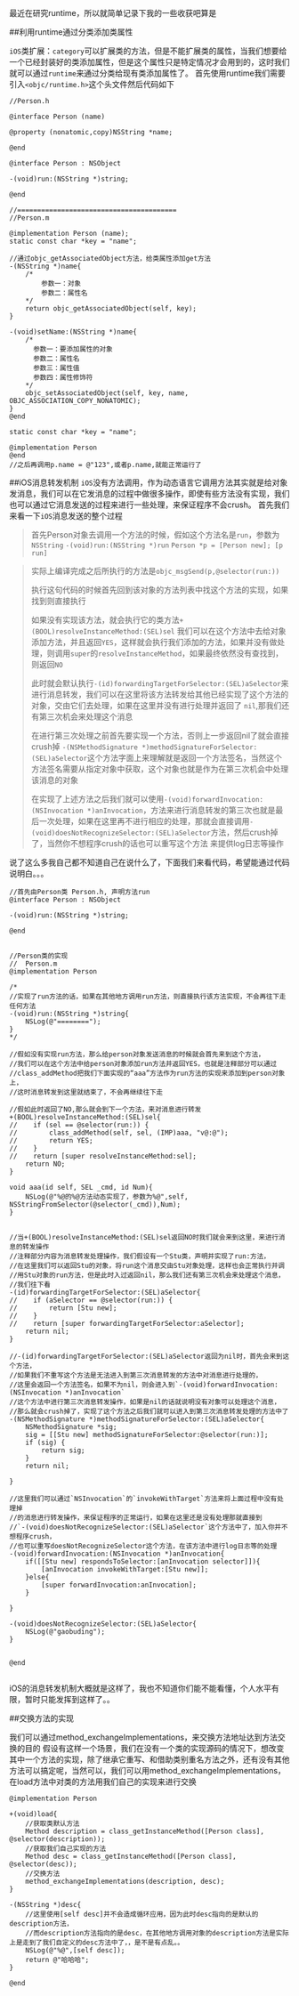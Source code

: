 最近在研究runtime，所以就简单记录下我的一些收获吧算是

##利用runtime通过分类添加类属性

`iOS`类扩展：`category`可以扩展类的方法，但是不能扩展类的属性，当我们想要给一个已经封装好的类添加属性，但是这个属性只是特定情况才会用到的，这时我们就可以通过`runtime`来通过分类给现有类添加属性了。
首先使用runtime我们需要引入`<objc/runtime.h>`这个头文件然后代码如下  

```
//Person.h

@interface Person (name)

@property (nonatomic,copy)NSString *name;

@end

@interface Person : NSObject

-(void)run:(NSString *)string;

@end

//========================================
//Person.m

@implementation Person (name);
static const char *key = "name";

//通过objc_getAssociatedObject方法，给类属性添加get方法
-(NSString *)name{
    /*
        参数一：对象
        参数二：属性名
    */
    return objc_getAssociatedObject(self, key);
}

-(void)setName:(NSString *)name{
    /*
      参数一：要添加属性的对象
      参数二：属性名
      参数三：属性值
      参数四：属性修饰符
    */
    objc_setAssociatedObject(self, key, name, OBJC_ASSOCIATION_COPY_NONATOMIC);
}
@end

static const char *key = "name";

@implementation Person
@end  
//之后再调用p.name = @"123",或者p.name,就能正常运行了

```

##iOS消息转发机制
`iOS`没有方法调用，作为动态语言它调用方法其实就是给对象发消息，我们可以在它发消息的过程中做很多操作，即使有些方法没有实现，我们也可以通过它消息发送的过程来进行一些处理，来保证程序不会crush。
首先我们来看一下`iOS`消息发送的整个过程
>首先Person对象去调用一个方法的时候，假如这个方法名是`run`，参数为`NSString`
>`-(void)run:(NSString *)run`
>`Person *p = [Person new]; [p run]`

>实际上编译完成之后所执行的方法是`objc_msgSend(p,@selector(run:))`
>
>执行这句代码的时候首先回到该对象的方法列表中找这个方法的实现，如果找到则直接执行
>
>如果没有实现该方法，就会执行它的类方法`+(BOOL)resolveInstanceMethod:(SEL)sel`
>我们可以在这个方法中去给对象添加方法，并且返回`YES`，这样就会执行我们添加的方法，如果并没有做处理，则调用`super`的`resolveInstanceMethod`，如果最终依然没有查找到，则返回`NO`
>
>此时就会默认执行`-(id)forwardingTargetForSelector:(SEL)aSelector`来进行消息转发，我们可以在这里将该方法转发给其他已经实现了这个方法的对象，交由它们去处理，如果在这里并没有进行处理并返回了 `nil`,那我们还有第三次机会来处理这个消息
>
>在进行第三次处理之前首先要实现一个方法，否则上一步返回nil了就会直接crush掉
>`-(NSMethodSignature *)methodSignatureForSelector:(SEL)aSelector`这个方法字面上来理解就是返回一个方法签名，当然这个方法签名需要从指定对象中获取，这个对象也就是作为在第三次机会中处理该消息的对象
>
>在实现了上述方法之后我们就可以使用`-(void)forwardInvocation:(NSInvocation *)anInvocation`，方法来进行消息转发的第三次也就是最后一次处理，如果在这里再不进行相应的处理，那就会直接调用`-(void)doesNotRecognizeSelector:(SEL)aSelector`方法，然后crush掉了，当然你不想程序crush的话也可以重写这个方法 来提供log日志等操作  


说了这么多我自己都不知道自己在说什么了，下面我们来看代码，希望能通过代码说明白。。。  

```
//首先由Person类 Person.h, 声明方法run
@interface Person : NSObject

-(void)run:(NSString *)string;

@end


//Person类的实现
//  Person.m
@implementation Person

/*
//实现了run方法的话，如果在其他地方调用run方法，则直接执行该方法实现，不会再往下走任何方法
-(void)run:(NSString *)string{
    NSLog(@"========");
}
*/

//假如没有实现run方法，那么给person对象发送消息的时候就会首先来到这个方法，
//我们可以在这个方法中给person对象添加run方法并返回YES，也就是注释部分可以通过
//class_addMethod把我们下面实现的“aaa”方法作为run方法的实现来添加到person对象上，
//这时消息转发到这里就结束了，不会再继续往下走

//假如此时返回了NO,那么就会到下一个方法，来对消息进行转发
+(BOOL)resolveInstanceMethod:(SEL)sel{
//    if (sel == @selector(run:)) {
//        class_addMethod(self, sel, (IMP)aaa, "v@:@");
//        return YES;
//    }
//    return [super resolveInstanceMethod:sel];
    return NO;
}

void aaa(id self, SEL _cmd, id Num){
    NSLog(@"%@的%@方法动态实现了，参数为%@",self, NSStringFromSelector(@selector(_cmd)),Num);
}


//当+(BOOL)resolveInstanceMethod:(SEL)sel返回NO时我们就会来到这里，来进行消息的转发操作
//注释部分内容为消息转发处理操作，我们假设有一个Stu类，声明并实现了run:方法，
//在这里我们可以返回Stu的对象，将run这个消息交由Stu对象处理，这样也会正常执行并调
//用Stu对象的run方法，但是此时入过返回nil，那么我们还有第三次机会来处理这个消息，
//我们往下看
-(id)forwardingTargetForSelector:(SEL)aSelector{
//    if (aSelector == @selector(run:)) {
//        return [Stu new];
//    }
//    return [super forwardingTargetForSelector:aSelector];
    return nil;
}

//-(id)forwardingTargetForSelector:(SEL)aSelector返回为nil时，首先会来到这个方法，
//如果我们不重写这个方法是无法进入到第三次消息转发的方法中对消息进行处理的，
//这里会返回一个方法签名，如果不为nil，则会进入到`-(void)forwardInvocation:(NSInvocation *)anInvocation`
//这个方法中进行第三次消息转发操作，如果是nil的话就说明没有对象可以处理这个消息，
//那么就会crush掉了，实现了这个方法之后我们就可以进入到第三次消息转发处理的方法中了
-(NSMethodSignature *)methodSignatureForSelector:(SEL)aSelector{
    NSMethodSignature *sig;
    sig = [[Stu new] methodSignatureForSelector:@selector(run:)];
    if (sig) {
        return sig;
    }
    return nil;
    
}

//这里我们可以通过`NSInvocation`的`invokeWithTarget`方法来将上面过程中没有处理掉
//的消息进行转发操作，来保证程序的正常运行，如果在这里还是没有处理那就直接到
//`-(void)doesNotRecognizeSelector:(SEL)aSelector`这个方法中了，加入你并不想程序crush，
//也可以重写doesNotRecognizeSelector这个方法，在该方法中进行log日志等的处理
-(void)forwardInvocation:(NSInvocation *)anInvocation{
    if([[Stu new] respondsToSelector:[anInvocation selector]]){
        [anInvocation invokeWithTarget:[Stu new]];
    }else{
        [super forwardInvocation:anInvocation];
    }
    
}

-(void)doesNotRecognizeSelector:(SEL)aSelector{
    NSLog(@"gaobuding");
}


@end


```
iOS的消息转发机制大概就是这样了，我也不知道你们能不能看懂，个人水平有限，暂时只能发挥到这样了。。

##交换方法的实现

我们可以通过method_exchangeImplementations，来交换方法地址达到方法交换的目的
假设有这样一个场景，我们在没有一个类的实现源码的情况下，想改变其中一个方法的实现，除了继承它重写、和借助类别重名方法之外，还有没有其他方法可以搞定呢，当然可以，我们可以用method_exchangeImplementations，在load方法中对类的方法用我们自己的实现来进行交换  

```
@implementation Person

+(void)load{
    //获取类默认方法
    Method description = class_getInstanceMethod([Person class], @selector(description));
    //获取我们自己实现的方法
    Method desc = class_getInstanceMethod([Person class], @selector(desc));
    //交换方法
    method_exchangeImplementations(description, desc);
}

-(NSString *)desc{
    //这里使用[self desc]并不会造成循环应用，因为此时desc指向的是默认的description方法，
    //而description方法指向的是desc，在其他地方调用对象的description方法是实际上是走到了我们自定义的desc方法中了，，是不是有点乱。。
    NSLog(@"%@",[self desc]);
    return @"哈哈哈";
}

@end

```
